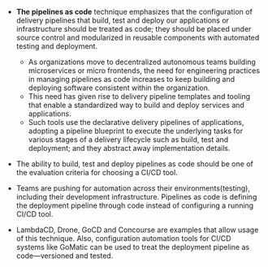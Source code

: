 * **The pipelines as code** technique emphasizes that the configuration of delivery pipelines that build, test and deploy our applications or infrastructure should be treated as code; they should be placed under source control and modularized in reusable components with automated testing and deployment. 
  * As organizations move to decentralized autonomous teams building microservices or micro frontends, the need for engineering practices in managing pipelines as code increases to keep building and deploying software consistent within the organization.
  * This need has given rise to delivery pipeline templates and tooling that enable a standardized way to build and deploy services and applications. 
  * Such tools use the declarative delivery pipelines of applications, adopting a pipeline blueprint to execute the underlying tasks for various stages of a delivery lifecycle such as build, test and deployment; and they abstract away implementation details. 
* The ability to build, test and deploy pipelines as code should be one of the evaluation criteria for choosing a CI/CD tool.

* Teams are pushing for automation across their environments(testing), including their development infrastructure. Pipelines as code is defining the deployment pipeline through code instead of configuring a running CI/CD tool. 
* LambdaCD, Drone, GoCD and Concourse are examples that allow usage of this technique. Also, configuration automation tools for CI/CD systems like GoMatic can be used to treat the deployment pipeline as code—versioned and tested.
